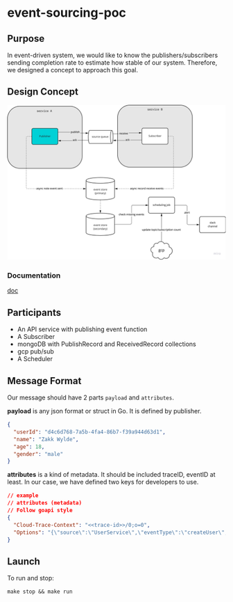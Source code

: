 # event-sourcing-poc

## Purpose
In event-driven system, we would like to know the publishers/subscribers sending completion rate to estimate how stable of our system.
Therefore, we designed a concept to approach this goal.
## Design Concept

![plot](./docs/images/event-sourcing.jpg)

### Documentation
[doc](https://17media.atlassian.net/wiki/spaces/ST/pages/712442097/Event+Sourcing+POC)

## Participants
- An API service with publishing event function
- A Subscriber
- mongoDB with PublishRecord and ReceivedRecord collections
- gcp pub/sub
- A Scheduler

## Message Format
Our message should have 2 parts `payload` and `attributes`.

**payload** is any json format or struct in Go. It is defined by publisher.
```json
{
  "userId": "d4c6d768-7a5b-4fa4-86b7-f39a944d63d1",
  "name": "Zakk Wylde",
  "age": 18,
  "gender": "male"
}
```
**attributes** is a kind of metadata. It should be included traceID, eventID at least.
In our case, we have defined two keys for developers to use.
```json lines
// example
// attributes (metadata)
// Follow goapi style
{
  "Cloud-Trace-Context": "<<trace-id>>/0;o=0", 
  "Options": "{\"source\":\"UserService\",\"eventType\":\"createUser\",\"key\":\"<<event_id>>\",\"timestamp\":1654568594}"
}
```


## Launch
To run and stop:
```shell
make stop && make run
```
